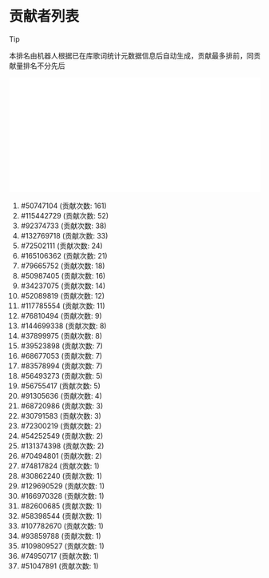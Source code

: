 # 贡献者列表

> [!TIP]
> 本排名由机器人根据已在库歌词统计元数据信息后自动生成，贡献最多排前，同贡献量排名不分先后

![贡献者头像画廊](./CONTRIBUTORS.svg)

1. #50747104 (贡献次数: 161)
2. #115442729 (贡献次数: 52)
3. #92374733 (贡献次数: 38)
4. #132769718 (贡献次数: 33)
5. #72502111 (贡献次数: 24)
6. #165106362 (贡献次数: 21)
7. #79665752 (贡献次数: 18)
8. #50987405 (贡献次数: 16)
9. #34237075 (贡献次数: 14)
10. #52089819 (贡献次数: 12)
11. #117785554 (贡献次数: 11)
12. #76810494 (贡献次数: 9)
13. #144699338 (贡献次数: 8)
14. #37899975 (贡献次数: 8)
15. #39523898 (贡献次数: 7)
16. #68677053 (贡献次数: 7)
17. #83578994 (贡献次数: 7)
18. #56493273 (贡献次数: 5)
19. #56755417 (贡献次数: 5)
20. #91305636 (贡献次数: 4)
21. #68720986 (贡献次数: 3)
22. #30791583 (贡献次数: 3)
23. #72300219 (贡献次数: 2)
24. #54252549 (贡献次数: 2)
25. #131374398 (贡献次数: 2)
26. #70494801 (贡献次数: 2)
27. #74817824 (贡献次数: 1)
28. #30862240 (贡献次数: 1)
29. #129690529 (贡献次数: 1)
30. #166970328 (贡献次数: 1)
31. #82600685 (贡献次数: 1)
32. #58398544 (贡献次数: 1)
33. #107782670 (贡献次数: 1)
34. #93859788 (贡献次数: 1)
35. #109809527 (贡献次数: 1)
36. #74950717 (贡献次数: 1)
37. #51047891 (贡献次数: 1)
